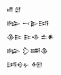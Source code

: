 <div class='block'>
<div class='line'>𒈛 𒇻</div>
<div class='line'>𒈗 𒁁𒉌𒅀</div>
<div class='line'>𒆠𒄿 𒄿𒈾 𒉺𒀭</div>
<div class='line'>𒈗 𒁷𒌁𒆠</div>
<div class='line'>𒅀𒀪𒉡 𒅇</div>
</div>